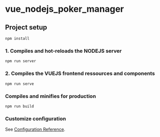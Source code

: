 # vue_nodejs_poker_manager

## Project setup
```
npm install
```

### 1. Compiles and hot-reloads the NODEJS server
```
npm run server
```

### 2. Compiles the VUEJS frontend ressources and components
```
npm run serve
```

### Compiles and minifies for production
```
npm run build
```

### Customize configuration
See [Configuration Reference](https://cli.vuejs.org/config/).
